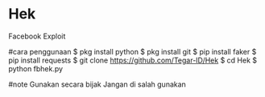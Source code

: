 # Hek
Facebook Exploit

#cara penggunaan
$ pkg install python
$ pkg install git
$ pip install faker
$ pip install requests
$ git clone https://github.com/Tegar-ID/Hek
$ cd Hek
$ python fbhek.py

#note
Gunakan secara bijak
Jangan di salah gunakan
